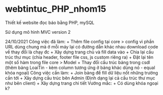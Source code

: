 # webtintuc_PHP_nhom15
Thiết kế website đọc báo bằng PHP, mySQL

Sử dụng mô hình MVC version 2

24/10/2021
Công việc đã làm:
    + Thêm file config tại core > config vì phần URL dùng chung mà ở mỗi máy lại có đường dẫn khác nhau download code về thay đổi là chạy đc
    + Xây dựng trang chủ và fill data vào
    + Chia lại cấu trúc thư mục (chia header, footer file css, js custom riêng ra)
    + Đặt lại tên một số hàm trong file core > Model
    + Thay đổi cấu trúc bảng trong csdl (thêm bảng LoaiTin - kèm column tương ứng ở bảng khác dùng nó - equal khóa ngoại)
Công việc cần làm:
    + Join bảng để fill dữ liệu nốt những trường cần tới
    + Xây dựng cấu trúc bên Admin (Định dạng lại cả cấu trúc thư mục như bên client)
    + Xây dựng trang chi tiết
Vướng mắc:
    + Có dùng khóa ngoại k?